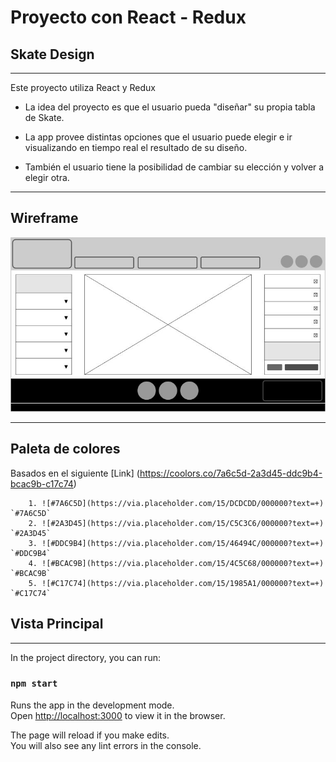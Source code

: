 # Proyecto con React - Redux
## Skate Design

---------------------

Este proyecto utiliza React y Redux

- La idea del proyecto es que el usuario pueda "diseñar" su propia tabla de Skate.

- La app provee distintas opciones que el usuario puede elegir e ir visualizando en tiempo real el resultado de su diseño.

- También el usuario tiene la posibilidad de cambiar su elección y volver a elegir otra.

---

## Wireframe

![wireframe](/public/images/design-images/wireframe-v1.jpg)

---

## Paleta de colores
   
   Basados en el siguiente [Link] (https://coolors.co/7a6c5d-2a3d45-ddc9b4-bcac9b-c17c74)

        1. ![#7A6C5D](https://via.placeholder.com/15/DCDCDD/000000?text=+) `#7A6C5D`
        2. ![#2A3D45](https://via.placeholder.com/15/C5C3C6/000000?text=+) `#2A3D45`
        3. ![#DDC9B4](https://via.placeholder.com/15/46494C/000000?text=+) `#DDC9B4`
        4. ![#BCAC9B](https://via.placeholder.com/15/4C5C68/000000?text=+) `#BCAC9B`
        5. ![#C17C74](https://via.placeholder.com/15/1985A1/000000?text=+) `#C17C74`

## Vista Principal


---





In the project directory, you can run:

### `npm start`

Runs the app in the development mode.\
Open [http://localhost:3000](http://localhost:3000) to view it in the browser.

The page will reload if you make edits.\
You will also see any lint errors in the console.
